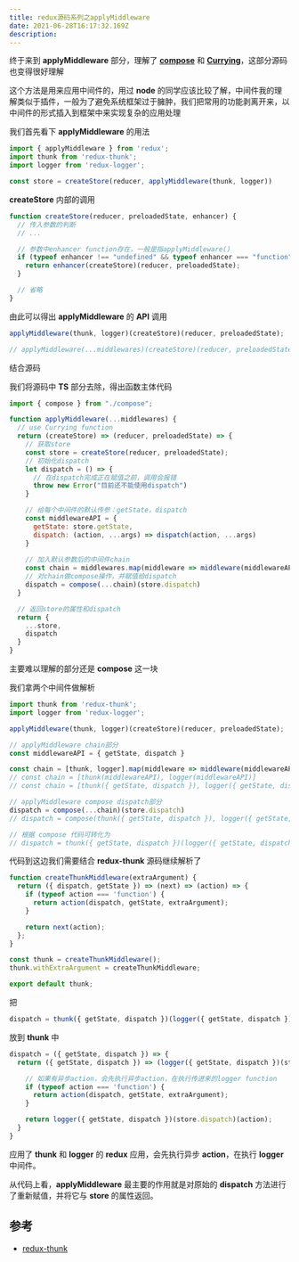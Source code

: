 ```yaml
---
title: redux源码系列之applyMiddleware
date: 2021-06-28T16:17:32.169Z
description: 
---
```


终于来到 **applyMiddleware** 部分，理解了 [**compose**](https://xudongdong.site/post/compose) 和 [**Currying**](https://xudongdong.site/post/currying)，这部分源码也变得很好理解

这个方法是用来应用中间件的，用过 **node** 的同学应该比较了解，中间件我的理解类似于插件，一般为了避免系统框架过于臃肿，我们把常用的功能剥离开来，以中间件的形式插入到框架中来实现复杂的应用处理

我们首先看下 **applyMiddleware** 的用法

``` js
import { applyMiddleware } from 'redux';
import thunk from 'redux-thunk';
import logger from 'redux-logger';

const store = createStore(reducer, applyMiddleware(thunk, logger))
```

**createStore** 内部的调用

``` js
function createStore(reducer, preloadedState, enhancer) {
  // 传入参数的判断
  // ...

  // 参数中enhancer function存在，一般是指applyMiddleware()
  if (typeof enhancer !== "undefined" && typeof enhancer === "function") {
    return enhancer(createStore)(reducer, preloadedState);
  }

  // 省略
}
```

由此可以得出 **applyMiddleware** 的 **API** 调用

``` js
applyMiddleware(thunk, logger)(createStore)(reducer, preloadedState);

// applyMiddleware(...middlewares)(createStore)(reducer, preloadedState);
```

结合源码

我们将源码中 **TS** 部分去除，得出函数主体代码

``` javascript
import { compose } from "./compose";

function applyMiddleware(...middlewares) {
  // use Currying function
  return (createStore) => (reducer, preloadedState) => {
    // 获取store
    const store = createStore(reducer, preloadedState);
    // 初始化dispatch
    let dispatch = () => {
      // 在dispatch完成正在赋值之前，调用会报错
      throw new Error("目前还不能使用dispatch")
    }

    // 给每个中间件的默认传参：getState，dispatch
    const middlewareAPI = {
      getState: store.getState,
      dispatch: (action, ...args) => dispatch(action, ...args)
    }
    
    // 加入默认参数后的中间件chain
    const chain = middlewares.map(middleware => middleware(middlewareAPI))
    // 对chain做compose操作，并赋值给dispatch
    dispatch = compose(...chain)(store.dispatch)
  }

  // 返回store的属性和dispatch
  return {
    ...store,
    dispatch
  }
}
```

主要难以理解的部分还是 **compose** 这一块

我们拿两个中间件做解析

``` javascript
import thunk from 'redux-thunk';
import logger from 'redux-logger';

applyMiddleware(thunk, logger)(createStore)(reducer, preloadedState);

// applyMiddleware chain部分
const middlewareAPI = { getState, dispatch }

const chain = [thunk, logger].map(middleware => middleware(middlewareAPI))
// const chain = [thunk(middlewareAPI), logger(middlewareAPI)]
// const chain = [thunk({ getState, dispatch }), logger({ getState, dispatch })]

// applyMiddleware compose dispatch部分
dispatch = compose(...chain)(store.dispatch)
// dispatch = compose(thunk({ getState, dispatch }), logger({ getState, dispatch }))(store.dispatch)

// 根据 compose 代码可转化为
// dispatch = thunk({ getState, dispatch })(logger({ getState, dispatch })(store.dispatch))
```

代码到这边我们需要结合 **redux-thunk** 源码继续解析了

``` js
function createThunkMiddleware(extraArgument) {
  return ({ dispatch, getState }) => (next) => (action) => {
    if (typeof action === 'function') {
      return action(dispatch, getState, extraArgument);
    }

    return next(action);
  };
}

const thunk = createThunkMiddleware();
thunk.withExtraArgument = createThunkMiddleware;

export default thunk;
```

把
``` js
dispatch = thunk({ getState, dispatch })(logger({ getState, dispatch })(store.dispatch))
```

放到 **thunk** 中

``` js
dispatch = ({ getState, dispatch }) => {
  return ({ getState, dispatch }) => (logger({ getState, dispatch })(store.dispatch)) => (action) => {

    // 如果有异步action，会先执行异步action，在执行传进来的logger function
    if (typeof action === 'function') {
      return action(dispatch, getState, extraArgument);
    }

    return logger({ getState, dispatch })(store.dispatch)(action);
  }
}
```

应用了 **thunk** 和 **logger** 的 **redux** 应用，会先执行异步 **action**，在执行 **logger** 中间件。

从代码上看，**applyMiddleware** 最主要的作用就是对原始的 **dispatch** 方法进行了重新赋值，并将它与 **store** 的属性返回。


## 参考
- [redux-thunk](https://github.com/reduxjs/redux-thunk/blob/master/src/index.js)

